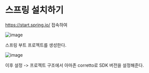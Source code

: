 # 스프링 설치하기
https://start.spring.io/ 접속하여

![image](https://github.com/user-attachments/assets/e553c478-5b01-4c50-9341-1eb8b871b754)

스프링 부트 프로젝트를 생성한다.

![image](https://github.com/user-attachments/assets/78fbb93d-1201-40c6-9591-3d8995d8ce97)

이후 설정 -> 프로젝트 구조에서 아마존 corretto로 SDK 버전을 설정해준다.

